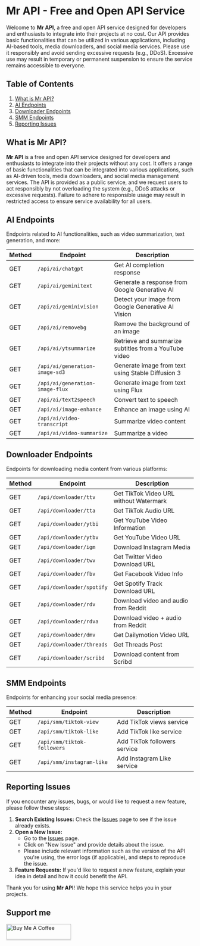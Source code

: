 
# Mr API - Free and Open API Service

Welcome to **Mr API**, a free and open API service designed for developers and enthusiasts to integrate into their projects at no cost. Our API provides basic functionalities that can be utilized in various applications, including AI-based tools, media downloaders, and social media services. Please use it responsibly and avoid sending excessive requests (e.g., DDoS). Excessive use may result in temporary or permanent suspension to ensure the service remains accessible to everyone.

## Table of Contents
1. [What is Mr API?](#what-is-mr-api)
2. [AI Endpoints](#ai-endpoints)
3. [Downloader Endpoints](#downloader-endpoints)
4. [SMM Endpoints](#smm-endpoints)
5. [Reporting Issues](#reporting-issues)

## What is Mr API?

**Mr API** is a free and open API service designed for developers and enthusiasts to integrate into their projects without any cost. It offers a range of basic functionalities that can be integrated into various applications, such as AI-driven tools, media downloaders, and social media management services. The API is provided as a public service, and we request users to act responsibly by not overloading the system (e.g., DDoS attacks or excessive requests). Failure to adhere to responsible usage may result in restricted access to ensure service availability for all users.

## AI Endpoints

Endpoints related to AI functionalities, such as video summarization, text generation, and more:

| Method | Endpoint                          | Description                                        |
|--------|------------------------------------|----------------------------------------------------|
| GET    | `/api/ai/chatgpt`                  | Get AI completion response                         |
| GET    | `/api/ai/geminitext`               | Generate a response from Google Generative AI      |
| GET    | `/api/ai/geminivision`             | Detect your image from Google Generative AI Vision |
| GET    | `/api/ai/removebg`                 | Remove the background of an image                  |
| GET    | `/api/ai/ytsummarize`              | Retrieve and summarize subtitles from a YouTube video |
| GET    | `/api/ai/generation-image-sd3`     | Generate image from text using Stable Diffusion 3  |
| GET    | `/api/ai/generation-image-flux`    | Generate image from text using Flux                |
| GET    | `/api/ai/text2speech`              | Convert text to speech                             |
| GET    | `/api/ai/image-enhance`            | Enhance an image using AI                          |
| GET    | `/api/ai/video-transcript`         | Summarize video content                            |
| GET    | `/api/ai/video-summarize`          | Summarize a video                                  |

## Downloader Endpoints

Endpoints for downloading media content from various platforms:

| Method | Endpoint                          | Description                                        |
|--------|------------------------------------|----------------------------------------------------|
| GET    | `/api/downloader/ttv`              | Get TikTok Video URL without Watermark             |
| GET    | `/api/downloader/tta`              | Get TikTok Audio URL                               |
| GET    | `/api/downloader/ytbi`             | Get YouTube Video Information                      |
| GET    | `/api/downloader/ytbv`             | Get YouTube Video URL                              |
| GET    | `/api/downloader/igm`              | Download Instagram Media                           |
| GET    | `/api/downloader/twv`              | Get Twitter Video Download URL                     |
| GET    | `/api/downloader/fbv`              | Get Facebook Video Info                            |
| GET    | `/api/downloader/spotify`          | Get Spotify Track Download URL                     |
| GET    | `/api/downloader/rdv`              | Download video and audio from Reddit               |
| GET    | `/api/downloader/rdva`             | Download video + audio from Reddit                 |
| GET    | `/api/downloader/dmv`              | Get Dailymotion Video URL                          |
| GET    | `/api/downloader/threads`          | Get Threads Post                                   |
| GET    | `/api/downloader/scribd`           | Download content from Scribd                       |

## SMM Endpoints

Endpoints for enhancing your social media presence:

| Method | Endpoint                          | Description                                        |
|--------|------------------------------------|----------------------------------------------------|
| GET    | `/api/smm/tiktok-view`             | Add TikTok views service                           |
| GET    | `/api/smm/tiktok-like`             | Add TikTok like service                            |
| GET    | `/api/smm/tiktok-followers`        | Add TikTok followers service                       |
| GET    | `/api/smm/instagram-like`          | Add Instagram Like service                         |

## Reporting Issues

If you encounter any issues, bugs, or would like to request a new feature, please follow these steps:

1. **Search Existing Issues:** Check the [Issues](https://github.com/muhammadrafihq/api-issues/issues) page to see if the issue already exists.
2. **Open a New Issue:**
   - Go to the [Issues](https://github.com/muhammadrafihq/api-issues/issues) page.
   - Click on "New Issue" and provide details about the issue.
   - Please include relevant information such as the version of the API you're using, the error logs (if applicable), and steps to reproduce the issue.
3. **Feature Requests:** If you'd like to request a new feature, explain your idea in detail and how it could benefit the API.

Thank you for using **Mr API**! We hope this service helps you in your projects.

## Support me
<a href="https://buymeacoffee.com/muhammadrafihq" target="_blank"><img src="https://www.buymeacoffee.com/assets/img/custom_images/orange_img.png" alt="Buy Me A Coffee" style="height: 41px !important;width: 174px !important;box-shadow: 0px 3px 2px 0px rgba(190, 190, 190, 0.5) !important;-webkit-box-shadow: 0px 3px 2px 0px rgba(190, 190, 190, 0.5) !important;" ></a>


